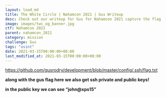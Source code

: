 ```yaml
---
layout: load_md
title: The White Circle | Nahamcon 2021 | Gus Writeup
desc: Check out our writeup for Gus for Nahamcon 2021 capture the flag competition.
image: images/twc_og_banner.jpg
ctf: Nahamcon 2021
parent: nahamcon_2021
category: mission
challenge: Gus
tags: "osint"
date: 2021-03-15T00:00:00+00:00
last_modified_at: 2021-03-15T00:00:00+00:00
---
```




https://github.com/gusrodry/development/blob/master/config/.ssh/flag.txt

**along with the gus flag here we also get ssh private and public keys!**

**in the public key we can see “john@xps15”**

